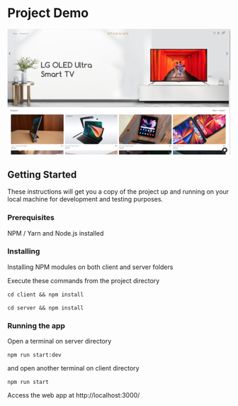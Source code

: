 # Project Demo
![Alt text](https://github.com/smyrmnsr/shopqipo-ecommerce/blob/main/Screenshot%20(49).png)

## Getting Started

These instructions will get you a copy of the project up and running on your local machine for development and testing purposes.

### Prerequisites

NPM / Yarn and Node.js installed

### Installing

Installing NPM modules on both client and server folders

Execute these commands from the project directory

```
cd client && npm install
```

```
cd server && npm install
```

### Running the app

Open a terminal on server directory

```
npm run start:dev
```

and open another terminal on client directory
```
npm run start
```

Access the web app at http://localhost:3000/
